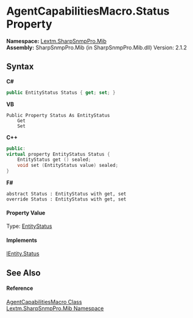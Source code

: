 # AgentCapabilitiesMacro.Status Property 
 

**Namespace:**&nbsp;<a href="N_Lextm_SharpSnmpPro_Mib">Lextm.SharpSnmpPro.Mib</a><br />**Assembly:**&nbsp;SharpSnmpPro.Mib (in SharpSnmpPro.Mib.dll) Version: 2.1.2

## Syntax

**C#**<br />
``` C#
public EntityStatus Status { get; set; }
```

**VB**<br />
``` VB
Public Property Status As EntityStatus
	Get
	Set
```

**C++**<br />
``` C++
public:
virtual property EntityStatus Status {
	EntityStatus get () sealed;
	void set (EntityStatus value) sealed;
}
```

**F#**<br />
``` F#
abstract Status : EntityStatus with get, set
override Status : EntityStatus with get, set
```


#### Property Value
Type: <a href="T_Lextm_SharpSnmpPro_Mib_EntityStatus">EntityStatus</a>

#### Implements
<a href="P_Lextm_SharpSnmpPro_Mib_IEntity_Status">IEntity.Status</a><br />

## See Also


#### Reference
<a href="T_Lextm_SharpSnmpPro_Mib_AgentCapabilitiesMacro">AgentCapabilitiesMacro Class</a><br /><a href="N_Lextm_SharpSnmpPro_Mib">Lextm.SharpSnmpPro.Mib Namespace</a><br />